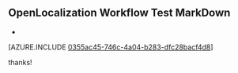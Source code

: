 ## OpenLocalization Workflow Test MarkDown
* 

[AZURE.INCLUDE [0355ac45-746c-4a04-b283-dfc28bacf4d8](calleeMd1.md)]

 
thanks!